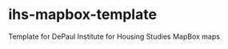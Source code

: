 ihs-mapbox-template
===================

Template for DePaul Institute for Housing Studies MapBox maps
